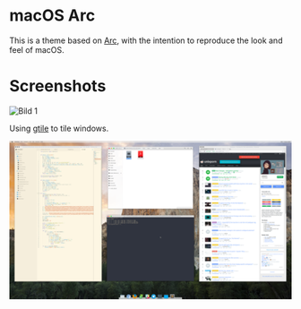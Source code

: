 # macOS Arc

This is a theme based on [Arc](https://github.com/horst3180/arc-theme), with the intention to reproduce the look and feel of macOS.

# Screenshots

![Bild 1](bild1.png)

Using [gtile](https://github.com/grocid/gtile) to tile windows.

![Bild 2](bild2.png)